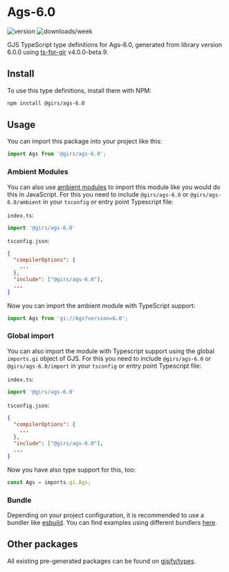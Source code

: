 
# Ags-6.0

![version](https://img.shields.io/npm/v/@girs/ags-6.0)
![downloads/week](https://img.shields.io/npm/dw/@girs/ags-6.0)


GJS TypeScript type definitions for Ags-6.0, generated from library version 6.0.0 using [ts-for-gir](https://github.com/gjsify/ts-for-gir) v4.0.0-beta.9.


## Install

To use this type definitions, install them with NPM:
```bash
npm install @girs/ags-6.0
```

## Usage

You can import this package into your project like this:
```ts
import Ags from '@girs/ags-6.0';
```

### Ambient Modules

You can also use [ambient modules](https://github.com/gjsify/ts-for-gir/tree/main/packages/cli#ambient-modules) to import this module like you would do this in JavaScript.
For this you need to include `@girs/ags-6.0` or `@girs/ags-6.0/ambient` in your `tsconfig` or entry point Typescript file:

`index.ts`:
```ts
import '@girs/ags-6.0'
```

`tsconfig.json`:
```json
{
  "compilerOptions": {
    ...
  },
  "include": ["@girs/ags-6.0"],
  ...
}
```

Now you can import the ambient module with TypeScript support: 

```ts
import Ags from 'gi://Ags?version=6.0';
```

### Global import

You can also import the module with Typescript support using the global `imports.gi` object of GJS.
For this you need to include `@girs/ags-6.0` or `@girs/ags-6.0/import` in your `tsconfig` or entry point Typescript file:

`index.ts`:
```ts
import '@girs/ags-6.0'
```

`tsconfig.json`:
```json
{
  "compilerOptions": {
    ...
  },
  "include": ["@girs/ags-6.0"],
  ...
}
```

Now you have also type support for this, too:

```ts
const Ags = imports.gi.Ags;
```

### Bundle

Depending on your project configuration, it is recommended to use a bundler like [esbuild](https://esbuild.github.io/). You can find examples using different bundlers [here](https://github.com/gjsify/ts-for-gir/tree/main/examples).

## Other packages

All existing pre-generated packages can be found on [gjsify/types](https://github.com/gjsify/types).

